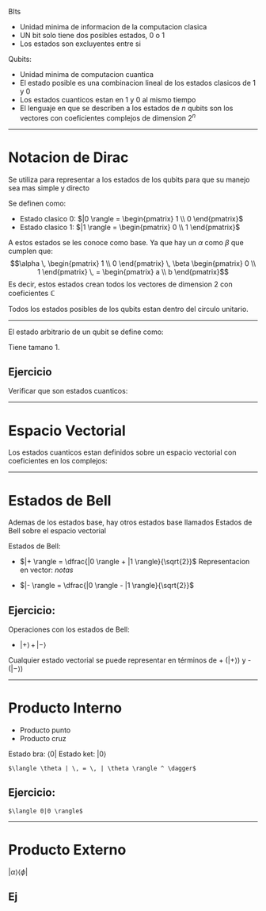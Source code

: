BIts
- Unidad minima de informacion de la computacion clasica
- UN bit solo tiene dos posibles estados, 0 o 1
- Los estados son excluyentes entre si

Qubits:
- Unidad minima de computacion cuantica
- El estado posible es una combinacion lineal de los estados clasicos de 1 y 0
- Los estados cuanticos estan en 1 y 0 al mismo tiempo
- El lenguaje en que se describen a los estados de $n$ qubits son los vectores con coeficientes complejos de dimension $2^n$

___
# Notacion de Dirac

Se utiliza para representar a los estados de los qubits para que su manejo sea mas simple y directo

Se definen como:
- Estado clasico 0:
	$|0 \rangle = \begin{pmatrix} 1 \\ 0 \end{pmatrix}$
- Estado clasico 1:
	$|1 \rangle = \begin{pmatrix} 0 \\ 1 \end{pmatrix}$

A estos estados se les conoce como base. Ya que hay un $\alpha$ como $\beta$ que cumplen que:
$$\alpha \, \begin{pmatrix} 1 \\ 0 \end{pmatrix} \, \beta \begin{pmatrix} 0 \\ 1 \end{pmatrix} \, = \begin{pmatrix} a \\ b \end{pmatrix}$$
Es decir, estos estados crean todos los vectores de dimension 2 con coeficientes $\mathbb{C}$

Todos los estados posibles de los qubits estan dentro del circulo unitario.

___
El estado arbitrario de un qubit se define como:

Tiene tamano 1. 

## Ejercicio
Verificar que son estados cuanticos:

___

# Espacio Vectorial

Los estados cuanticos estan definidos sobre un espacio vectorial con coeficientes en los complejos:

___
# Estados de Bell

Ademas de los estados base, hay otros estados base llamados Estados de Bell sobre el espacio vectorial

Estados de Bell:
- $|+ \rangle = \dfrac{|0 \rangle + |1 \rangle}{\sqrt{2}}$
Representacion en vector:
$notas$

- $|- \rangle = \dfrac{|0 \rangle - |1 \rangle}{\sqrt{2}}$

## Ejercicio:
Operaciones con los estados de Bell:

- $|+ \rangle \, + \, |-\rangle$

Cualquier estado vectorial se puede representar en términos de + ($|+ \rangle$) y - ($|- \rangle$)

___
# Producto Interno

- Producto punto
- Producto cruz

Estado bra:
	$\langle 0 |$
Estado ket:
	$|0 \rangle$

	$\langle \theta | \, = \, | \theta \rangle ^ \dagger$

## Ejercicio:

	$\langle 0|0 \rangle$


___
# Producto Externo

$| \alpha \rangle \langle \phi |$

## Ej